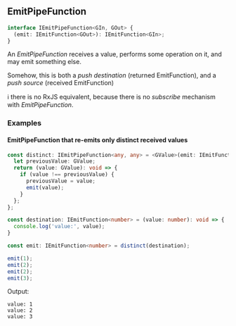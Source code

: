 ## EmitPipeFunction

```ts
interface IEmitPipeFunction<GIn, GOut> {
  (emit: IEmitFunction<GOut>): IEmitFunction<GIn>;
}
```

An *EmitPipeFunction* receives a value, performs some operation on it, and may emit something else.

Somehow, this is both a *push destination* (returned EmitFunction), and a *push source* (received EmitFunction)

ℹ️ there is no RxJS equivalent, because there is no *subscribe* mechanism with *EmitPipeFunction*.

### Examples

#### EmitPipeFunction that re-emits only distinct received values

```ts
const distinct: IEmitPipeFunction<any, any> = <GValue>(emit: IEmitFunction<GValue>): IEmitFunction<GValue> => {
  let previousValue: GValue;
  return (value: GValue): void => {
    if (value !== previousValue) {
      previousValue = value;
      emit(value);
    }
  };
};

const destination: IEmitFunction<number> = (value: number): void => {
  console.log('value:', value);
}

const emit: IEmitFunction<number> = distinct(destination);

emit(1);
emit(2);
emit(2);
emit(3);
```

Output:

```text
value: 1
value: 2
value: 3
```

